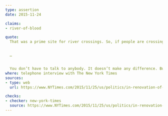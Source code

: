 ```yaml
---
type: assertion
date: 2015-11-24

claims:
- river-of-blood

quote:
  That was a prime site for river crossings. So, if people are crossing the river, and you happen to be in a civil war, I would say that people were shot — a lot of them.


  …


  You don’t have to talk to anybody. It doesn’t make any difference. But many people were shot. It makes sense.
where: telephone interview with The New York Times
sources:
- type: web
  url: https://www.NYTimes.com/2015/11/25/us/politics/in-renovation-of-golf-club-donald-trump-also-dressed-up-history.html

checks:
- checker: new-york-times
  source: https://www.NYTimes.com/2015/11/25/us/politics/in-renovation-of-golf-club-donald-trump-also-dressed-up-history.html
---
```

